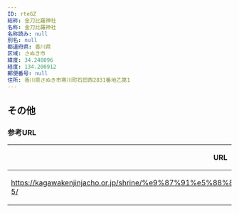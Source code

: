 ```yaml
---
ID: rteGZ
総称: 金刀比羅神社
名称: 金刀比羅神社
名称読み: null
別名: null
都道府県: 香川県
区域: さぬき市
緯度: 34.248096
経度: 134.200912
郵便番号: null
住所: 香川県さぬき市寒川町石田西2831番地乙第1
---
```


## その他

### 参考URL

| URL                                                                                              | 説明   |
| ------------------------------------------------------------------------------------------------ | ------ |
| https://kagawakenjinjacho.or.jp/shrine/%e9%87%91%e5%88%80%e6%af%94%e7%be%85%e7%a5%9e%e7%a4%be-5/ | 神社庁 |
